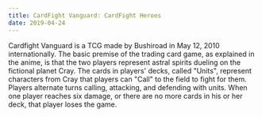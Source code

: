 ```yaml
---
title: CardFight Vanguard: CardFight Heroes
date: 2019-04-24
---
```

Cardfight Vanguard is a TCG made by Bushiroad in May 12, 2010 internationally. The basic premise of the trading card game, as explained in the anime, is that the two players represent astral spirits dueling on the fictional planet Cray. The cards in players' decks, called "Units", represent characters from Cray that players can "Call" to the field to fight for them. Players alternate turns calling, attacking, and defending with units. When one player reaches six damage, or there are no more cards in his or her deck, that player loses the game.
